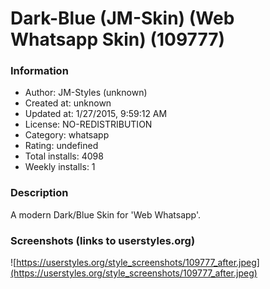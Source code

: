 # Dark-Blue (JM-Skin) (Web Whatsapp Skin) (109777)

### Information
- Author: JM-Styles (unknown)
- Created at: unknown
- Updated at: 1/27/2015, 9:59:12 AM
- License: NO-REDISTRIBUTION
- Category: whatsapp
- Rating: undefined
- Total installs: 4098
- Weekly installs: 1


### Description
A modern Dark/Blue Skin for 'Web Whatsapp'.


### Screenshots (links to userstyles.org)
![https://userstyles.org/style_screenshots/109777_after.jpeg](https://userstyles.org/style_screenshots/109777_after.jpeg)


